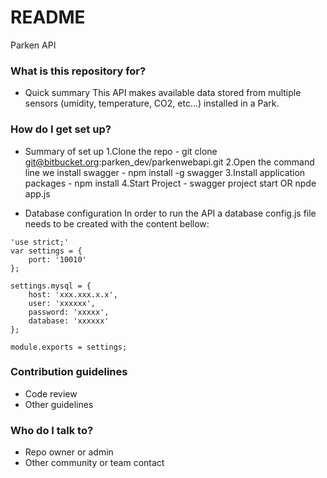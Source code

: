 # README #

Parken API

### What is this repository for? ###

* Quick summary
This API makes available data stored from multiple sensors (umidity, temperature, CO2, etc...) installed in a Park. 

### How do I get set up? ###

* Summary of set up
1.Clone the repo - git clone git@bitbucket.org:parken_dev/parkenwebapi.git
2.Open the command line we install swagger - npm install -g swagger
3.Install application packages - npm install
4.Start Project - swagger project start OR npde app.js

* Database configuration
In order to run the API a database config.js file needs to be created with the content bellow:
```
'use strict;'
var settings = {
    port: '10010'
};

settings.mysql = {
    host: 'xxx.xxx.x.x',
    user: 'xxxxxx',
    password: 'xxxxx',
    database: 'xxxxxx'
};

module.exports = settings;
```
### Contribution guidelines ###

* Code review
* Other guidelines

### Who do I talk to? ###

* Repo owner or admin
* Other community or team contact